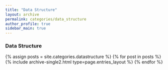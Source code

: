 ```yaml
---
title: "Data Structure"
layout: archive
permalink: categories/data_structure
author_profile: true
sidebar_main: true
---
```

### Data Structure

{% assign posts = site.categories.datastructure %}
{% for post in posts %} {% include archive-single2.html type=page.entries_layout %} {% endfor %}